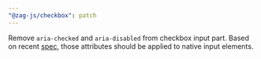 ```yaml
---
"@zag-js/checkbox": patch
---
```


Remove `aria-checked` and `aria-disabled` from checkbox input part. Based on recent
[spec](w3c.github.io/html-aria/#att-checked), those attributes should be applied to native input elements.

